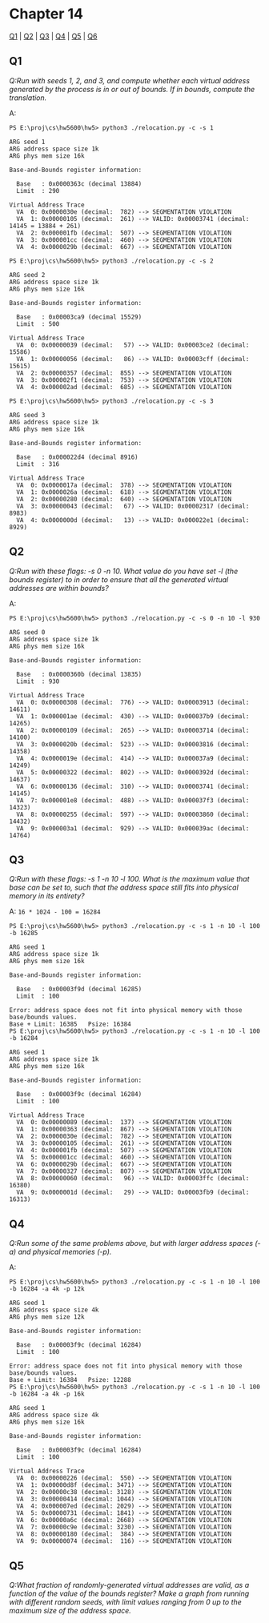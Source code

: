 # Chapter 14

[Q1](#q1) | [Q2](#q2) | [Q3](#q3) | [Q4](#q4) | [Q5](#q5) | [Q6](#q6) 


## Q1

*Q:Run with seeds 1, 2, and 3, and compute whether each virtual address
generated by the process is in or out of bounds. If in bounds,
compute the translation.*

A: 

```
PS E:\proj\cs\hw5600\hw5> python3 ./relocation.py -c -s 1

ARG seed 1
ARG address space size 1k
ARG phys mem size 16k

Base-and-Bounds register information:

  Base   : 0x0000363c (decimal 13884)
  Limit  : 290

Virtual Address Trace
  VA  0: 0x0000030e (decimal:  782) --> SEGMENTATION VIOLATION
  VA  1: 0x00000105 (decimal:  261) --> VALID: 0x00003741 (decimal: 14145 = 13884 + 261)
  VA  2: 0x000001fb (decimal:  507) --> SEGMENTATION VIOLATION
  VA  3: 0x000001cc (decimal:  460) --> SEGMENTATION VIOLATION
  VA  4: 0x0000029b (decimal:  667) --> SEGMENTATION VIOLATION
```
```
PS E:\proj\cs\hw5600\hw5> python3 ./relocation.py -c -s 2

ARG seed 2
ARG address space size 1k
ARG phys mem size 16k

Base-and-Bounds register information:

  Base   : 0x00003ca9 (decimal 15529)
  Limit  : 500

Virtual Address Trace
  VA  0: 0x00000039 (decimal:   57) --> VALID: 0x00003ce2 (decimal: 15586)
  VA  1: 0x00000056 (decimal:   86) --> VALID: 0x00003cff (decimal: 15615)
  VA  2: 0x00000357 (decimal:  855) --> SEGMENTATION VIOLATION
  VA  3: 0x000002f1 (decimal:  753) --> SEGMENTATION VIOLATION
  VA  4: 0x000002ad (decimal:  685) --> SEGMENTATION VIOLATION
```
```
PS E:\proj\cs\hw5600\hw5> python3 ./relocation.py -c -s 3

ARG seed 3
ARG address space size 1k
ARG phys mem size 16k

Base-and-Bounds register information:

  Base   : 0x000022d4 (decimal 8916)
  Limit  : 316

Virtual Address Trace
  VA  0: 0x0000017a (decimal:  378) --> SEGMENTATION VIOLATION
  VA  1: 0x0000026a (decimal:  618) --> SEGMENTATION VIOLATION
  VA  2: 0x00000280 (decimal:  640) --> SEGMENTATION VIOLATION
  VA  3: 0x00000043 (decimal:   67) --> VALID: 0x00002317 (decimal: 8983)
  VA  4: 0x0000000d (decimal:   13) --> VALID: 0x000022e1 (decimal: 8929)
```

## Q2

*Q:Run with these flags: -s 0 -n 10. What value do you have set
-l (the bounds register) to in order to ensure that all the generated
virtual addresses are within bounds?*

A: 

```
PS E:\proj\cs\hw5600\hw5> python3 ./relocation.py -c -s 0 -n 10 -l 930

ARG seed 0
ARG address space size 1k
ARG phys mem size 16k

Base-and-Bounds register information:

  Base   : 0x0000360b (decimal 13835)
  Limit  : 930

Virtual Address Trace
  VA  0: 0x00000308 (decimal:  776) --> VALID: 0x00003913 (decimal: 14611)
  VA  1: 0x000001ae (decimal:  430) --> VALID: 0x000037b9 (decimal: 14265)
  VA  2: 0x00000109 (decimal:  265) --> VALID: 0x00003714 (decimal: 14100)
  VA  3: 0x0000020b (decimal:  523) --> VALID: 0x00003816 (decimal: 14358)
  VA  4: 0x0000019e (decimal:  414) --> VALID: 0x000037a9 (decimal: 14249)
  VA  5: 0x00000322 (decimal:  802) --> VALID: 0x0000392d (decimal: 14637)
  VA  6: 0x00000136 (decimal:  310) --> VALID: 0x00003741 (decimal: 14145)
  VA  7: 0x000001e8 (decimal:  488) --> VALID: 0x000037f3 (decimal: 14323)
  VA  8: 0x00000255 (decimal:  597) --> VALID: 0x00003860 (decimal: 14432)
  VA  9: 0x000003a1 (decimal:  929) --> VALID: 0x000039ac (decimal: 14764)
```

## Q3

*Q:Run with these flags: -s 1 -n 10 -l 100. What is the maximum
value that base can be set to, such that the address space still
fits into physical memory in its entirety?*

A: `16 * 1024 - 100 = 16284`

```
PS E:\proj\cs\hw5600\hw5> python3 ./relocation.py -c -s 1 -n 10 -l 100 -b 16285

ARG seed 1
ARG address space size 1k
ARG phys mem size 16k

Base-and-Bounds register information:

  Base   : 0x00003f9d (decimal 16285)
  Limit  : 100

Error: address space does not fit into physical memory with those base/bounds values.
Base + Limit: 16385   Psize: 16384
PS E:\proj\cs\hw5600\hw5> python3 ./relocation.py -c -s 1 -n 10 -l 100 -b 16284

ARG seed 1
ARG address space size 1k
ARG phys mem size 16k

Base-and-Bounds register information:

  Base   : 0x00003f9c (decimal 16284)
  Limit  : 100

Virtual Address Trace
  VA  0: 0x00000089 (decimal:  137) --> SEGMENTATION VIOLATION
  VA  1: 0x00000363 (decimal:  867) --> SEGMENTATION VIOLATION
  VA  2: 0x0000030e (decimal:  782) --> SEGMENTATION VIOLATION
  VA  3: 0x00000105 (decimal:  261) --> SEGMENTATION VIOLATION
  VA  4: 0x000001fb (decimal:  507) --> SEGMENTATION VIOLATION
  VA  5: 0x000001cc (decimal:  460) --> SEGMENTATION VIOLATION
  VA  6: 0x0000029b (decimal:  667) --> SEGMENTATION VIOLATION
  VA  7: 0x00000327 (decimal:  807) --> SEGMENTATION VIOLATION
  VA  8: 0x00000060 (decimal:   96) --> VALID: 0x00003ffc (decimal: 16380)
  VA  9: 0x0000001d (decimal:   29) --> VALID: 0x00003fb9 (decimal: 16313)
```

## Q4

*Q:Run some of the same problems above, but with larger address
spaces (-a) and physical memories (-p).*

A:

```
PS E:\proj\cs\hw5600\hw5> python3 ./relocation.py -c -s 1 -n 10 -l 100 -b 16284 -a 4k -p 12k

ARG seed 1
ARG address space size 4k
ARG phys mem size 12k

Base-and-Bounds register information:

  Base   : 0x00003f9c (decimal 16284)
  Limit  : 100

Error: address space does not fit into physical memory with those base/bounds values.
Base + Limit: 16384   Psize: 12288
PS E:\proj\cs\hw5600\hw5> python3 ./relocation.py -c -s 1 -n 10 -l 100 -b 16284 -a 4k -p 16k

ARG seed 1
ARG address space size 4k
ARG phys mem size 16k

Base-and-Bounds register information:

  Base   : 0x00003f9c (decimal 16284)
  Limit  : 100

Virtual Address Trace
  VA  0: 0x00000226 (decimal:  550) --> SEGMENTATION VIOLATION
  VA  1: 0x00000d8f (decimal: 3471) --> SEGMENTATION VIOLATION
  VA  2: 0x00000c38 (decimal: 3128) --> SEGMENTATION VIOLATION
  VA  3: 0x00000414 (decimal: 1044) --> SEGMENTATION VIOLATION
  VA  4: 0x000007ed (decimal: 2029) --> SEGMENTATION VIOLATION
  VA  5: 0x00000731 (decimal: 1841) --> SEGMENTATION VIOLATION
  VA  6: 0x00000a6c (decimal: 2668) --> SEGMENTATION VIOLATION
  VA  7: 0x00000c9e (decimal: 3230) --> SEGMENTATION VIOLATION
  VA  8: 0x00000180 (decimal:  384) --> SEGMENTATION VIOLATION
  VA  9: 0x00000074 (decimal:  116) --> SEGMENTATION VIOLATION
```

## Q5

*Q:What fraction of randomly-generated virtual addresses are valid,
as a function of the value of the bounds register? Make a graph
from running with different random seeds, with limit values ranging
from 0 up to the maximum size of the address space.*





